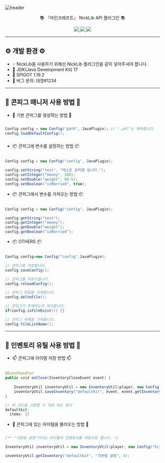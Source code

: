 ![header](https://capsule-render.vercel.app/api?type=waving&color=auto&height=300&section=header&text=NickLib%20&fontSize=90&animation=fadeIn&fontAlignY=38&desc=%20%20%20%20%20%20%20&descAlignY=51&descAlign=62)

<p align='center'> 📚 『마인크래프트』 NickLib API 플러그인 📚 </p>
<p align='center'>
  <a href="https://github.com/idkNicks">
    <img src="https://img.shields.io/badge/github-%23121011.svg?style=for-the-badge&logo=github&logoColor=white">
  </a>
  <a href="https://discord.com/users/992342653255557230">
    <img src="https://img.shields.io/badge/-Contact-ed8a6c?style=for-the-badge">
  </a>
  <a href="https://discord.gg/7eV6KxPdcQ">
    <img src="https://img.shields.io/badge/Discord-%235865F2.svg?style=for-the-badge&logo=discord&logoColor=white">
  </a>
</p>
<hr>

## ⚙️ 개발 환경 ⚙️
- 💡 NickLib을 사용하기 위해선 NickLib 플러그인을 같이 넣어주셔야 합니다.
- 📡 JDK(Java Development Kit) 17
- 🧭 SPIGOT 1.19.2
- 📩 버그 문의: 대영#1234
<hr>

## 📑 콘피그 매니저 사용 방법 📑

- 📌 기본 콘피그를 생성하는 방법 📌
```java

Config config = new Config("path", JavaPlugin); // ".yml"는 제외합니다.
config.loadDefaultConfig();
```

###
- 📦 콘피그에 변수를 설정하는 방법 📦
```java

Config config = new Config("config", JavaPlugin);

config.setString("test", "테스트 문자열 입니다.");
config.setInteger("money", 300);
config.setDouble("weight", 60.5);
config.setBoolean("isMarried", true);

```

- 📦 콘피그에서 변수를 가져오는 방법 📦
```java

Config config = new Config("config", JavaPlugin);

config.getString("test");
config.getInteger("money");
config.getDouble("weight");
config.getBoolean("isMarried");

```

- 📦 OTHERS 📦
```java

Config config=new Config("config",JavaPlugin);

// 콘피그를 저장합니다.
config.saveConfig();

// 콘피그를 리로드합니다.
config.reloadConfig();

// 콘피그 파일을 삭제합니다.
config.delteFile();

// 콘피그가 존재하는지 체크합니다.
if(config.isFileExist()) {}

// 콘피그 목록을 가져옵니다.
config.fileListName();

```
<hr>

## 💾 인벤토리 유틸 사용 방법 💾

- 📫 콘피그에 아이템 저장 방법 📫
```java

@Eventhandler
public void onClose(InventoryCloseEvent event) {
    
    InventoryUtil inventoryUtil = new InventoryUtil(player, new Config("kit", JavaPlugin));
    inventoryUtil.saveInventory("defaultkit", event, event.getInventory());
}

// 위 코드를 사용할 시 저장 되는 형식
defaultkit:
  items: {}

```

- 🧩 콘피그에 있는 아이템을 불러오는 방법 🧩
```java

/** "기본템 설정"이라는 타이틀의 인벤토리를 자동으로 엽니다. */

InventoryUtil inventoryUtil = new InventoryUtil(player, new Config("kit", JavaPlugin));

inventoryUtil.getInventory("defaultkit", "기본템 설정", 4);

```
